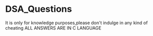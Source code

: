 # DSA_Questions
It is only for knowledge purposes,please don't indulge in any kind of cheating
ALL ANSWERS ARE IN C LANGUAGE

